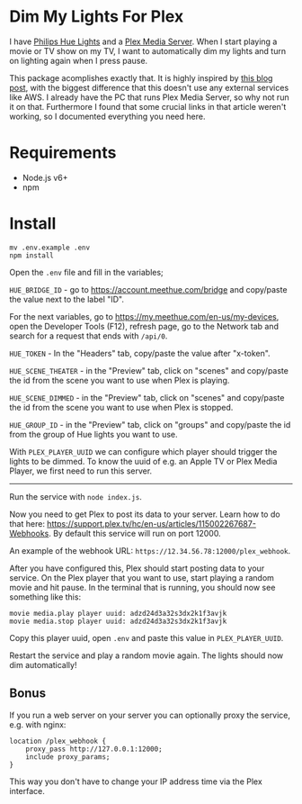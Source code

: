 # Dim My Lights For Plex

I have [Philips Hue Lights](http://www2.meethue.com/) and a [Plex Media Server](http://plex.tv/). When I start playing a movie or TV show on my TV, I want to automatically dim my lights and turn on lighting again when I press pause.

This package acomplishes exactly that. It is highly inspired by [this blog post](https://hackernoon.com/automate-your-home-theater-lights-from-the-cloud-cdb29a8685a6), with the biggest difference that this doesn't use any external services like AWS. I already have the PC that runs Plex Media Server, so why not run it on that. Furthermore I found that some crucial links in that article weren't working, so I documented everything you need here.

# Requirements

- Node.js v6+
- npm

# Install

```
mv .env.example .env
npm install
```

Open the `.env` file and fill in the variables;

`HUE_BRIDGE_ID` - go to https://account.meethue.com/bridge and copy/paste the value next to the label "ID".

For the next variables, go to https://my.meethue.com/en-us/my-devices, open the Developer Tools (F12), refresh page, go to the Network tab and search for a request that ends with `/api/0`.

`HUE_TOKEN` - In the "Headers" tab, copy/paste the value after "x-token".

`HUE_SCENE_THEATER` - in the "Preview" tab, click on "scenes" and copy/paste the id from the scene you want to use when Plex is playing.

`HUE_SCENE_DIMMED` - in the "Preview" tab, click on "scenes" and copy/paste the id from the scene you want to use when Plex is stopped.

`HUE_GROUP_ID` - in the "Preview" tab, click on "groups" and copy/paste the id from the group of Hue lights you want to use.

With `PLEX_PLAYER_UUID` we can configure which player should trigger the lights to be dimmed. To know the uuid of e.g. an Apple TV or Plex Media Player, we first need to run this server.

<hr />

Run the service with `node index.js`.

Now you need to get Plex to post its data to your server. Learn how to do that here: https://support.plex.tv/hc/en-us/articles/115002267687-Webhooks. By default this service will run on port 12000.

An example of the webhook URL: `https://12.34.56.78:12000/plex_webhook`.

After you have configured this, Plex should start posting data to your service. On the Plex player that you want to use, start playing a random movie and hit pause. In the terminal that is running, you should now see something like this:

```
movie media.play player uuid: adzd24d3a32s3dx2k1f3avjk
movie media.stop player uuid: adzd24d3a32s3dx2k1f3avjk
```

Copy this player uuid, open `.env` and paste this value in `PLEX_PLAYER_UUID`.

Restart the service and play a random movie again. The lights should now dim automatically!

## Bonus

If you run a web server on your server you can optionally proxy the service, e.g. with nginx:

```
location /plex_webhook {
    proxy_pass http://127.0.0.1:12000;
    include proxy_params;
}
```

This way you don't have to change your IP address time via the Plex interface.
